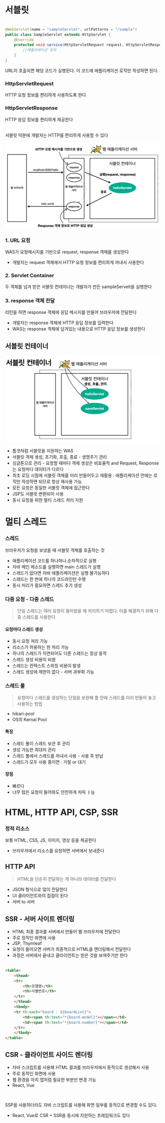 # 서블릿

```java

@WebServlet(name = "sampleServlet", urlPatterns = "/sample")
public class SampleServlet extends HttpServlet {
    @Override
    protected void service(HttpServletRequest request, HttpServletResponse response) {
        //애플리케이션 로직
    }
}
```

URL이 호출되면 해당 코드가 실행된다. 이 코드에 애플리케이션 로직만 작성하면 된다.

### HttpServletRequest

HTTP 요청 정보를 편리하게 사용하도록 한다

### HttpServletResponse

HTTP 응답 정보를 편리하게 제공한다

<br>
서블릿 덕분에 개발자는 HTTP를 편리하게 사용할 수 있다

![img.png](img/서블릿동작예시.png)

### 1. URL 요청

WAS가 요청메시지를 기반으로 request, response 객체를 생성한다

* 개발자는 request 객체에서 HTTP 요청 정보를 편리하게 꺼내서 사용한다

### 2. Servlet Container

두 객체를 넘겨 받은 서블릿 컨테이너는 개발자가 만든 sampleServelt을 실행한다

### 3. response 객체 전달

리턴을 하면 response 객체에 응답 메시지를 만들어 브라우저에 전달한다

* 개발자는 response 객체에 HTTP 응답 정보를 입력한다
* WAS는 response 객체에 담겨있는 내용으로 HTTP 응답 정보를 생성한다

## 서블릿 컨테이너

![img.png](img/서블릿%20컨테이너.png)

* 톰갯처럼 서블릿을 지원하는 WAS
* 서블릿 객체 생성, 초기화, 호출, 종료 - 생명주기 관리
* 싱글톤으로 관리 - 요청할 때마다 객체 생성은 비효율적 and Request, Response는 요청마다 데이터가 다르다
* 최초 로딩 시점에 서블릿 객체를 미리 만들어두고 재활용 : 애플리케이션 안에는 로직만 작성하면 되므로 항상 재사용 가능
* 모든 요청은 동일한 서블릿 객체에 접근한다
* JSP도 서블릿 변환되어 사용
* 동시 요청을 위한 멀티 스레드 처리 지원

# 멀티 스레드

### 스레드

브라우저가 요청을 보냈을 때 서블릿 객체를 호출하는 것

* 애플리케이션 코드를 하나하나 순차적으로 실행
* 자바 메인 메소드를 실행하면 main 스레드가 실행
* 스레드가 없다면 자바 애플리케이션은 실행 불가능하다
* 스레드는 한 번에 하나의 코드라인만 수행
* 동시 처리가 필요하면 스레드 추가 생성

### 다중 요청 - 다중 스레드

> 단일 스레드는 여러 요청이 들어왔을 때 처리하기 어렵다.
> 이를 해결하기 위해 다중 스레드를 사용한다

#### 요청마다 스레드 생성

* 동시 요청 처리 가능
* 리소스가 허용하는 한 처리 가능
* 하나의 스레드가 지연되어도 다른 스레드는 정상 동작
* 스레드 생성 비용이 비쌈
* 스레드는 컨텍스트 스위칭 비용이 발생
* 스레드 생성에 제한이 없다 - 서버 과부화 가능

### 스레드 풀

> 요청마다 스레드를 생성하는 단점을 보완해 풀 안에 스레드를 미리 만들어 놓고 사용하는 방법

* hikari-pool
* OS의 Kernal Pool

#### 특징

* 스레드 풀이 스레드 보관 후 관리
* 생성 가능한 최대치 관리
* 스레드 풀에서 스레드를 꺼내서 사용 - 사용 후 반납
* 스레드가 모두 사용 중이면 : 거절 or 대기

#### 장점

* 빠르다
* 너무 많은 요청이 들어와도 안전하게 처릭 ㅏ능

# HTML, HTTP API, CSP, SSR

### 정적 리소스

보통 HTML, CSS, JS, 이미지, 영상 등을 제공한다

* 브라우저에서 리소스를 요청하면 서버에서 보내준다

## HTTP API

> HTML을 단순히 전달하는 게 아니라 데이터를 전달한다

* JSON 형식으로 많이 전달한다
* UI 클라이언트와의 접점이 된다
* 서버 to 서버

## SSR - 서버 사이트 렌더링

* HTML 최종 결과를 서버에서 만들어 웹 브라우저에 전달한다
* 주로 정적인 화면에 사용
* JSP, Thymleaf
* 요청이 들어오면 서버가 최종적으로 HTML을 랜더링해서 전달한다
* 과정은 서버에서 끝내고 클라이언트는 받은 것을 보여주기만 한다

```html

<table>
    <thead>
    <tr>
        <th>모델명</th>
        <th>식별번호</th>
    </tr>
    </thead>
    <tbody>
    <tr th:each="board : ${boardList}">
        <td><span th:text="*{board.model}"></span></td>
        <td><span th:text="*{board.number}"></span></td>
    </tr>
    </tbody>
</table>
```

## CSR - 클라이언트 사이드 렌더링

* 자바 스크립트를 사용해 HTML 결과를 브라우저에서 동적으로 생성해서 사용
* 주로 동적인 화면에 사용
* 웹 환경을 마치 앱처럼 필요한 부분만 변경 가능
* React, Vue

<br>

SSP을 사용하더라도 자바 스크립트를 사용해 화면 일부를 동적으로 변경할 수도 있다.
* React, Vue로 CSR + SSR을 동시에 지원하는 프레임워크도 있다
